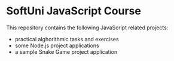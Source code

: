 # SoftUni JavaScript Course 

<p>This repository contains the following JavaScript related projects:


<ul>
<li>practical alghorithmic tasks and exercises</li>
<li>some Node.js project applications</li>
<li>a sample Snake Game project application</li>
</ul>


